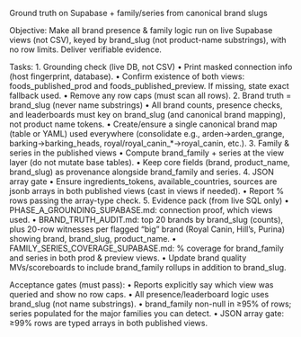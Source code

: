 Ground truth on Supabase + family/series from canonical brand slugs

Objective: Make all brand presence & family logic run on live Supabase views (not CSV), keyed by brand_slug (not product-name substrings), with no row limits. Deliver verifiable evidence.

Tasks:
	1.	Grounding check (live DB, not CSV)
	•	Print masked connection info (host fingerprint, database).
	•	Confirm existence of both views: foods_published_prod and foods_published_preview. If missing, state exact fallback used.
	•	Remove any row caps (must scan all rows).
	2.	Brand truth = brand_slug (never name substrings)
	•	All brand counts, presence checks, and leaderboards must key on brand_slug (and canonical brand mapping), not product name tokens.
	•	Create/ensure a single canonical brand map (table or YAML) used everywhere (consolidate e.g., arden→arden_grange, barking→barking_heads, royal/royal_canin_*→royal_canin, etc.).
	3.	Family & series in the published views
	•	Compute brand_family + series at the view layer (do not mutate base tables).
	•	Keep core fields (brand, product_name, brand_slug) as provenance alongside brand_family and series.
	4.	JSON array gate
	•	Ensure ingredients_tokens, available_countries, sources are jsonb arrays in both published views (cast in views if needed).
	•	Report % rows passing the array-type check.
	5.	Evidence pack (from live SQL only)
	•	PHASE_A_GROUNDING_SUPABASE.md: connection proof, which views used.
	•	BRAND_TRUTH_AUDIT.md: top 20 brands by brand_slug (counts), plus 20-row witnesses per flagged “big” brand (Royal Canin, Hill’s, Purina) showing brand, brand_slug, product_name.
	•	FAMILY_SERIES_COVERAGE_SUPABASE.md: % coverage for brand_family and series in both prod & preview views.
	•	Update brand quality MVs/scoreboards to include brand_family rollups in addition to brand_slug.

Acceptance gates (must pass):
	•	Reports explicitly say which view was queried and show no row caps.
	•	All presence/leaderboard logic uses brand_slug (not name substrings).
	•	brand_family non-null in ≥95% of rows; series populated for the major families you can detect.
	•	JSON array gate: ≥99% rows are typed arrays in both published views.